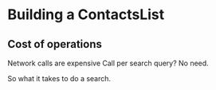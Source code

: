 
# Building a ContactsList
## Cost of operations

Network calls are expensive
Call per search query? No need.

So what it takes to do a search.

